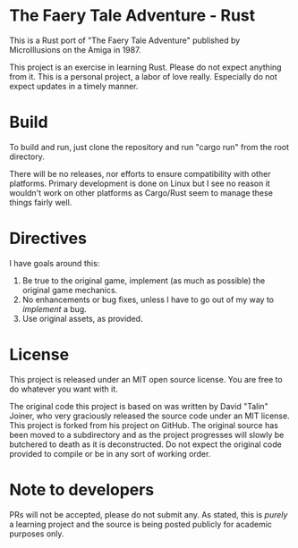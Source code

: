 
# The Faery Tale Adventure - Rust

This is a Rust port of "The Faery Tale Adventure" published by MicroIllusions
on the Amiga in 1987.

This project is an exercise in learning Rust. Please do not expect anything
from it. This is a personal project, a labor of love really. Especially do not
expect updates in a timely manner.

# Build

To build and run, just clone the repository and run "cargo run" from the root
directory.

There will be no releases, nor efforts to ensure compatibility with other
platforms. Primary development is done on Linux but I see no reason it
wouldn't work on other platforms as Cargo/Rust seem to manage these things
fairly well.

# Directives

I have goals around this:
1. Be true to the original game, implement (as much as possible) the original
game mechanics.
2. No enhancements or bug fixes, unless I have to go out of my way to
*implement* a bug.
3. Use original assets, as provided.

# License

This project is released under an MIT open source license. You are free to do
whatever you want with it.

The original code this project is based on was written by David "Talin" Joiner,
who very graciously released the source code under an MIT license. This project
is forked from his project on GitHub. The original source has been moved to
a subdirectory and as the project progresses will slowly be butchered to death
as it is deconstructed. Do not expect the original code provided to compile or
be in any sort of working order.

# Note to developers

PRs will not be accepted, please do not submit any. As stated, this is *purely*
a learning project and the source is being posted publicly for academic
purposes only.

